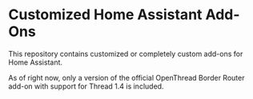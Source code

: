 # Customized Home Assistant Add-Ons

This repository contains customized or completely custom add-ons for Home Assistant.

As of right now, only a version of the official OpenThread Border Router add-on with support for Thread 1.4 is included.
